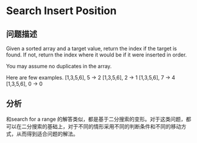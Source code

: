 # Search Insert Position
## 问题描述

Given a sorted array and a target value, return the index if the target is found. If not, return the index where it would be if it were inserted in order.

You may assume no duplicates in the array.

Here are few examples.
[1,3,5,6], 5 → 2
[1,3,5,6], 2 → 1
[1,3,5,6], 7 → 4
[1,3,5,6], 0 → 0

## 分析
和search for a range 的解答类似，都是基于二分搜索的变形。对于这类问题，都可以在二分搜索的基础上，对于不同的情形采用不同的判断条件和不同的移动方式，从而得到适合问题的解法。